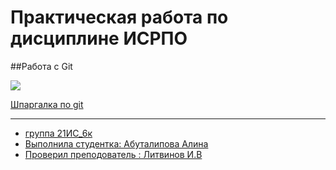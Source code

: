 # Практическая работа по дисциплине ИСРПО
##Работа с Git
<p aligin="center"><img src="https://www.rosphoto.com/images/u/articles/1510/4_8.jpg" src= width="400"></p>

<p><a href="https://training.github.com/downloads/ru/github-git-cheat-sheet/">Шпаргалка по git</p>

----- 
* группа 21ИС_6к
* Выполнила студентка: Абуталипова Алина
* Проверил преподователь : Литвинов И.В